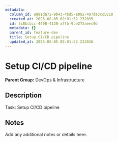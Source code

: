 ```yaml
---
metadata:
  column_id: e891da72-9b43-4bd5-a092-407da3cc5810
  created_at: 2025-08-05 02:01:52.232035
  id: 3c8bcbcc-4408-4138-a7fb-9ce272aeec9d
  metadata: {}
  parent_id: feature-dev
  title: Setup CI/CD pipeline
  updated_at: 2025-08-05 02:01:52.232036
---
```


# Setup CI/CD pipeline

**Parent Group:** DevOps & Infrastructure

## Description
Task: Setup CI/CD pipeline

## Notes
Add any additional notes or details here.